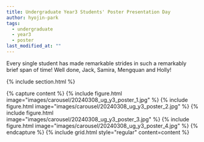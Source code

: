 ```yaml
---
title: Undergraduate Year3 Students' Poster Presentation Day
author: hyojin-park
tags:
  - undergraduate
  - year3
  - poster
last_modified_at: ""
---
```

Every single student has made remarkable strides in such a remarkably brief span of time! <be>
Well done, Jack, Samira, Mengquan and Holly!

{% include section.html %}

{% capture content %}
{% include figure.html image="images/carousel/20240308_ug_y3_poster_1.jpg" %}
{% include figure.html image="images/carousel/20240308_ug_y3_poster_2.jpg" %}
{% include figure.html image="images/carousel/20240308_ug_y3_poster_3.jpg" %}
{% include figure.html image="images/carousel/20240308_ug_y3_poster_4.jpg" %}
{% endcapture %}
{% include grid.html style="regular" content=content %}
